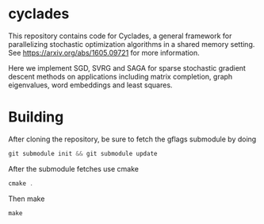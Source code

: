 # cyclades

This repository contains code for Cyclades, a general framework for
parallelizing stochastic optimization algorithms in a shared memory
setting. See https://arxiv.org/abs/1605.09721 for more information.

Here we implement SGD, SVRG and SAGA for sparse stochastic gradient
descent methods on applications including matrix completion, graph
eigenvalues, word embeddings and least squares.

# Building
After cloning the repository, be sure to fetch the gflags submodule by doing
```c++
git submodule init && git submodule update
```
After the submodule fetches use cmake
```c++
cmake .
```
Then make
```c++
make
```